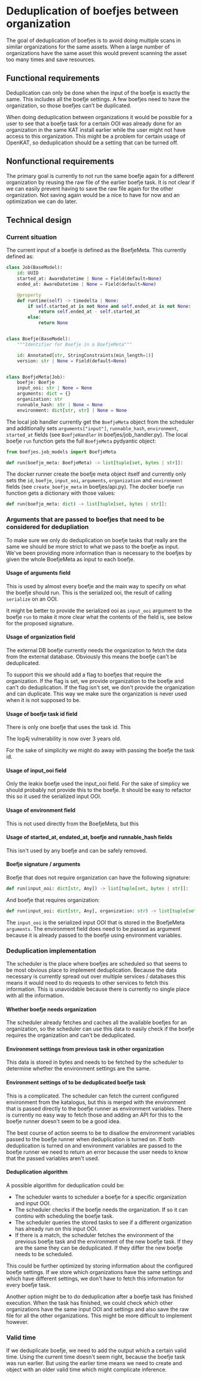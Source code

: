 # Deduplication of boefjes between organization

The goal of deduplication of boefjes is to avoid doing multiple scans in similar
organizations for the same assets. When a large number of organizations have the
same asset this would prevent scanning the asset too many times and save
resources.

## Functional requirements

Deduplication can only be done when the input of the boefje is exactly the same.
This includes all the boefje settings. A few boefjes need to have the
organization, so those boefjes can't be duplicated.

When doing deduplication between organizations it would be possible for a user
to see that a boefje task for a certain OOI was already done for an organization
in the same KAT install earlier while the user might not have access to this
organization. This might be a problem for certain usage of OpenKAT, so
deduplication should be a setting that can be turned off.

## Nonfunctional requirements

The primary goal is currently to not run the same boefje again for a different
organization by reusing the raw file of the earlier boefje task. It is not clear
if we can easily prevent having to save the raw file again for the other
organization. Not saving again would be a nice to have for now and an
optimization we can do later.

## Technical design

### Current situation

The current input of a boefje is defined as the BoefjeMeta. This currently defined as:

```python
class Job(BaseModel):
    id: UUID
    started_at: AwareDatetime | None = Field(default=None)
    ended_at: AwareDatetime | None = Field(default=None)

    @property
    def runtime(self) -> timedelta | None:
        if self.started_at is not None and self.ended_at is not None:
            return self.ended_at - self.started_at
        else:
            return None


class Boefje(BaseModel):
    """Identifier for Boefje in a BoefjeMeta"""

    id: Annotated[str, StringConstraints(min_length=1)]
    version: str | None = Field(default=None)


class BoefjeMeta(Job):
    boefje: Boefje
    input_ooi: str | None = None
    arguments: dict = {}
    organization: str
    runnable_hash: str | None = None
    environment: dict[str, str] | None = None
```

The local job handler currently get the `BoefjeMeta` object from the scheduler
and additionally sets `arguments["input"]`, `runnable_hash`, `environment`,
`started_at` fields (see `BoefjeHandler` in boefjes/job_handler.py). The local
boefje `run` function gets the full `BoefjeMeta` pydyantic object:

```python
from boefjes.job_models import BoefjeMeta

def run(boefje_meta: BoefjeMeta) -> list[tuple[set, bytes | str]]:
```

The docker runner create the boefje meta object itself and currently only sets
the `id`, `boefje`, `input_ooi`, `arguments`, `organization` and `environment` fields (see
`create_boefje_meta` in boefjes/api.py). The docker boefje `run` function gets a
dictionary with those values:

```python
def run(boefje_meta: dict) -> list[tuple[set, bytes | str]]:
```

### Arguments that are passed to boefjes that need to be considered for dedupliation

To make sure we only do deduplication on boefje tasks that really are the same
we should be more strict to what we pass to the boefje as input. We've been
providing more information than is necessary to the boefjes by given the whole
BoefjeMeta as input to each boefje.

#### Usage of arguments field

This is used by almost every boefje and the main way to specify on what the
boefje should run. This is the serialized ooi, the result of calling `serialize`
on an OOI.

It might be better to provide the serialized ooi as `input_ooi` argument to the
boefje `run` to make it more clear what the contents of the field is, see below
for the proposed signature.

#### Usage of organization field

The external DB boefje currently needs the organization to fetch the data from
the external database. Obviously this means the boefje can't be deduplicated.

To support this we should add a flag to boefjes that require the organization.
If the flag is set, we provide organization to the boefje and can't do
deduplication. If the flag isn't set, we don't provide the organization and can
duplicate. This way we make sure the organization is never used when it is not
supposed to be.

#### Usage of boefje task id field

There is only one boefje that uses the task id. This

The log4j vulnerability is now over 3 years old.

For the sake of simplicity we might do away with passing the boefje the task id.

#### Usage of input_ooi field

Only the leakix boefje used the input_ooi field. For the sake of simplicy we
should probably not provide this to the boefje. It should be easy to refactor
this so it used the serialized input OOI.

#### Usage of environment field

This is not used directly from the BoefjeMeta, but this

#### Usage of started_at, endated_at, boefje and runnable_hash fields

This isn't used by any boefje and can be safely removed.

#### Boefje signature / arguments

Boefje that does not require organization can have the following signature:

```python
def run(input_ooi: dict[str, Any]) -> list[tuple[set, bytes | str]]:
```

And boefje that requires organization:

```python
def run(input_ooi: dict[str, Any], organization: str) -> list[tuple[set, bytes | str]]:
```

The `input_ooi` is the serialized input OOI that is stored in the BoefjeMeta
`arguments`. The environment field does need to be passed as argument because it
is already passed to the boefje using environment variables.

### Deduplication implementation

The scheduler is the place where boefjes are scheduled so that seems to be most
obvious place to implement deduplication. Because the data necessary is
currently spread out over multiple services / databases this means it would need
to do requests to other services to fetch this information. This is unavoidable
because there is currently no single place with all the information.

#### Whether boefje needs organization

The scheduler already fetches and caches all the available boefjes for an
organization, so the scheduler can use this data to easily check if the boefje
requires the organization and can't be deduplicated.

#### Environment settings from previous task in other organization

This data is stored in bytes and needs to be fetched by the scheduler to
determine whether the environment settings are the same.

#### Environment settings of to be deduplicated boefje task

This is a complicated. The scheduler can fetch the current configured
environment from the katalogus, but this is merged with the environment that is
passed directly to the boefje runner as environment variables. There is
currently no easy way to fetch those and adding an API for this to the boefje
runner doesn't seem to be a good idea.

The best course of action seems to be to disallow the environment variables
passed to the boefje runner when deduplication is turned on. If both
deduplication is turned on and environment variables are passed to the boefje
runner we need to return an error because the user needs to know that the passed
variables aren't used.

#### Deduplication algorithm

A possible algorithm for deduplication could be:

- The scheduler wants to scheduler a boefje for a specific organization and
  input OOI.
- The scheduler checks if the boefje needs the organization. If so it can
  continu with scheduling the boefje task.
- The scheduler queries the stored tasks to see if a different organization has
  already run on this input OOI.
- If there is a match, the scheduler fetches the environment of the previous
  boefje task and the environment of the new boefje task. If they are the same
  they can be deduplicated. If they differ the new boefje needs to be scheduled.

This could be further optimized by storing information about the configured
boefje settings. If we store which organizations have the same settings and
which have different settings, we don't have to fetch this information for every
boefje task.

Another option might be to do deduplication after a boefje task has finished
execution. When the task has finished, we could check which other organizations
have the same input OOI and settings and also save the raw file for all the
other organizations. This might be more difficult to implement however.

### Valid time

If we deduplicate boefje, we need to add the output which a certain valid time.
Using the current time doesn't seem right, because the boefje task was run
earlier. But using the earlier time means we need to create and object with an
older valid time which might complicate inference.
